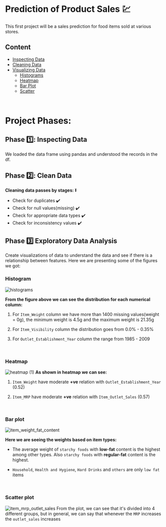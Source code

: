 # **Prediction of Product Sales** 💹

This first project will be a sales prediction for food items sold at various stores.

## Content
- [Inspecting Data](#phase-1️⃣-inspecting-data)
- [Cleaning Data](#phase-2️⃣-clean-data)
- [Visualizing Data](#phase-3️⃣-exploratory-data-analysis)
  * [Histograms](#histogram)
  * [Heatmap](#heatmap)
  * [Bar Plot](#bar-plot)
  * [Scatter](#scatter-plot)

<br>

# Project Phases:
## Phase 1️⃣: **Inspecting Data**
We loaded the data frame using pandas and understood the records in the df.

## Phase 2️⃣: **Clean Data**
**Cleaning data passes by stages:** ⏬
- Check for duplicates ✔️
- Check for null values(missing) ✔️
- Check for appropriate data types ✔️
- Check for inconsistency values ✔️

## Phase 3️⃣ **Exploratory Data Analysis**
Create visualizations of data to understand the data and see if there is a relationship between features. Here we are presenting some of the figures we got:

### Histogram
![histograms](https://github.com/user-attachments/assets/828eca3c-e776-45db-809d-6e2e730c8aa7)

**From the figure above we can see the distribution for each numerical column:**
  1. For `Item_Weight` column we have more than 1400 missing values(weight = 0g), the minimum weight is 4.5g and the maximum weight is 21.35g
    
  2. For `Item_Visibility` column the distribution goes from 0.0% - 0.35%
     
  3. For `Outlet_Establishment_Year` column the range from 1985 - 2009

<br>

### Heatmap
![heatmap (1)](https://github.com/user-attachments/assets/af71bd95-1a88-4da7-8824-917efe22c833)
**As shown in heatmap we can see:**
  1. `Item_Weight` have moderate **+ve** relation with `Outlet_Establishment_Year` (0.52)
    
  2. `Item_MRP` have moderate **+ve** relation with `Item_Outlet_Sales` (0.57)

<br>

### Bar plot
![item_weight_fat_content](https://github.com/user-attachments/assets/a862e4f1-e519-4de2-805e-c37e5464eddf)

**Here we are seeing the weights based on item types:**
  - The average weight of `starchy foods` with **low-fat** content is the highest among other types. Also `starchy foods` with **regular-fat** content is the highest.
  
  - `Household`, `Health and Hygiene`, `Hard Drinks` and `others` are only `low fat` items

<br>

### Scatter plot
![item_mrp_outlet_sales](https://github.com/user-attachments/assets/97e1dc63-9fec-417d-8ea7-a20fb729f511)
From the plot, we can see that it's divided into 4 different groups, but in general, we can say that whenever the `MRP` increases the `outlet_sales` increases

